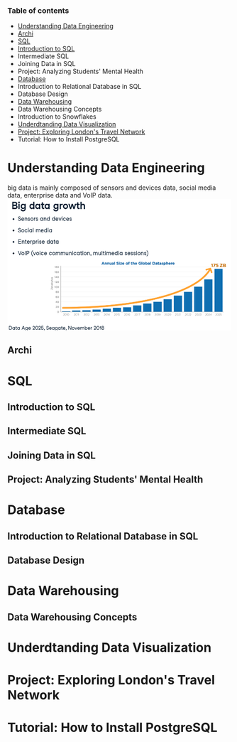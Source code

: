### Table of contents

- [Understanding Data Engineering](#understanding-data-engineering)
 - [Archi](#archi)
- [SQL](#sql)
 - [Introduction to SQL](#introdiction-tosql)
 - Intermediate SQL
 - Joining Data in SQL
 - Project: Analyzing Students' Mental Health
- [Database](#database)
 - Introduction to Relational Database in SQL
 - Database Design
- [Data Warehousing](#data-warehousing)
 - Data Warehousing Concepts
 - Introduction to Snowflakes
- [Underdtanding Data Visualization](#underdtanding-data-visualization)
- [Project: Exploring London's Travel Network](#project-exploring-londons--travel-network)
- Tutorial: How to Install PostgreSQL


# Understanding Data Engineering

big data is mainly composed of sensors and devices data, social media data, enterprise data and VoIP data.
![big data growth](images/01_01.png)

## Archi

# SQL

## Introduction to SQL
## Intermediate SQL
## Joining Data in SQL
## Project: Analyzing Students' Mental Health

# Database
## Introduction to Relational Database in SQL
## Database Design
# Data Warehousing

## Data Warehousing Concepts
# Underdtanding Data Visualization
# Project: Exploring London's Travel Network
# Tutorial: How to Install PostgreSQL
